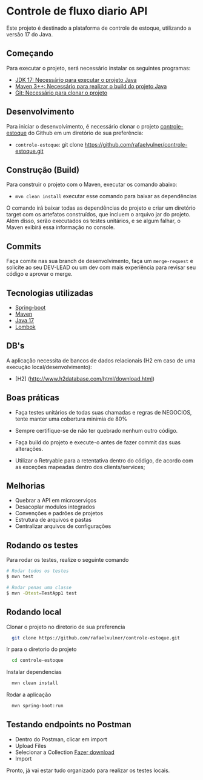 # Controle de fluxo diario API
Este projeto é destinado a plataforma de controle de estoque, utilizando a versão 17 do
 Java.


## Começando

Para executar o projeto, será necessário instalar os seguintes programas:

- [JDK 17: Necessário para executar o projeto Java](https://www.oracle.com/java/technologies/downloads/#java17)
- [Maven 3++: Necessário para realizar o build do projeto Java](https://maven.apache.org/download.cgi)
- [Git: Necessário para clonar o projeto](https://git-scm.com/)


## Desenvolvimento

Para iniciar o desenvolvimento, é necessário clonar o projeto [controle-estoque](https://github.com/rafaelvulner/controle-estoque.git) do Github em um diretório de sua preferência:

- `controle-estoque`: git clone https://github.com/rafaelvulner/controle-estoque.git


## Construção (Build)

Para construir o projeto com o Maven, executar os comando abaixo:

- `mvn clean install` executar esse comando para baixar as dependências

O comando irá baixar todas as dependências do projeto e criar um diretório target com os artefatos construídos, que incluem o arquivo jar do projeto. Além disso, serão executados os testes unitários, e se algum falhar, o Maven exibirá essa informação no console.


## Commits

Faça comite nas sua branch de desenvolvimento, faça um `merge-request` e solicite ao seu DEV-LEAD ou um dev com mais experiência para revisar seu código e aprovar o merge.


## Tecnologias utilizadas

 - [Spring-boot](https://docs.spring.io/spring-boot/docs/current/maven-plugin/usage.html)
 - [Maven](https://maven.apache.org/index.html)
 - [Java 17](https://www.oracle.com/java/technologies/downloads/#java17)
 - [Lombok](https://projectlombok.org/)

## DB's

A aplicação necessita de bancos de dados relacionais (H2 em caso de uma execução local/desenvolvimento):

 - [H2] (http://www.h2database.com/html/download.html)

## Boas práticas

- Faça testes unitários de todas suas chamadas e regras de NEGOCIOS, tente manter uma cobertura minimia de 80%
 
- Sempre certifique-se de não ter quebrado nenhum outro código.

- Faça build do projeto e execute-o antes de fazer commit das suas alterações.

- Utilizar o Retryable para a retentativa dentro do código, de acordo com as exceções mapeadas dentro dos clients/services; 

## Melhorias

- Quebrar a API em microserviços
- Desacoplar modulos integrados
- Convenções e padrões de projetos 
- Estrutura de arquivos e pastas
- Centralizar arquivos de configurações



## Rodando os testes 

Para rodar os testes, realize o seguinte comando

```bash
# Rodar todos os testes 
$ mvn test

# Rodar penas uma classe
$ mvn -Dtest=TestApp1 test
```


## Rodando local

Clonar o projeto no diretorio de sua preferencia

```bash
  git clone https://github.com/rafaelvulner/controle-estoque.git
```

Ir para o diretorio do projeto

```bash
  cd controle-estoque
```

Instalar dependencias

```bash
  mvn clean install
```

Rodar a aplicação

```bash
  mvn spring-boot:run
```

## Testando endpoints no Postman

- Dentro do Postman, clicar em import
- Upload Files
- Selecionar a Collection [Fazer download](https://raw.githubusercontent.com/rafaelvulner/controle-estoque/master/Controle%20estoque%20Inmetrics.postman_collection.json)
- Import

Pronto, já vai estar tudo organizado para realizar os testes locais.

